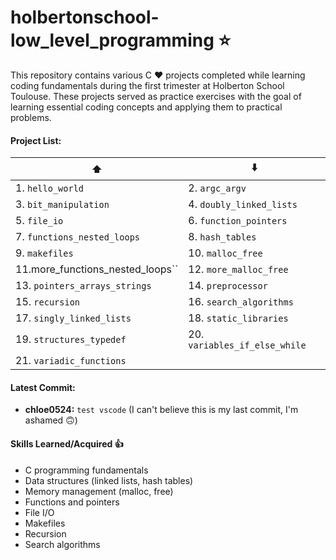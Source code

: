 # **holbertonschool-low_level_programming :star:**

This repository contains various C :heart: projects completed while learning coding fundamentals during the first trimester at Holberton School Toulouse. These projects served as practice exercises with the goal of learning essential coding concepts and applying them to practical problems.

#### Project List:


| :arrow_up:               | :arrow_down:             |
|-------------------------------|---------------------------------|
| 1. ``hello_world``            | 2. ``argc_argv``                |
| 3. ``bit_manipulation``       | 4. ``doubly_linked_lists``      |
| 5. ``file_io``                | 6. ``function_pointers``        |
| 7. ``functions_nested_loops`` | 8. ``hash_tables``              |
| 9. ``makefiles``              | 10. ``malloc_free``             |
| 11.more_functions_nested_loops``   | 12. ``more_malloc_free`` |
| 13. ``pointers_arrays_strings`` | 14. ``preprocessor``      |
| 15. ``recursion``               | 16. ``search_algorithms`` |
| 17. ``singly_linked_lists``     | 18. ``static_libraries``  |
| 19. ``structures_typedef``      | 20. ``variables_if_else_while`` |
| 21. ``variadic_functions``      |                                |

#### Latest Commit:

* **chloe0524:** ``test vscode``
  (I can't believe this is my last commit, I'm ashamed :upside_down_face:)

#### Skills Learned/Acquired :thumbsup:

* C programming fundamentals
* Data structures (linked lists, hash tables)
* Memory management (malloc, free)
* Functions and pointers
* File I/O
* Makefiles
* Recursion
* Search algorithms
